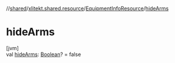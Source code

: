 //[shared](../../../index.md)/[xlitekt.shared.resource](../index.md)/[EquipmentInfoResource](index.md)/[hideArms](hide-arms.md)

# hideArms

[jvm]\
val [hideArms](hide-arms.md): [Boolean](https://kotlinlang.org/api/latest/jvm/stdlib/kotlin/-boolean/index.html)? = false
